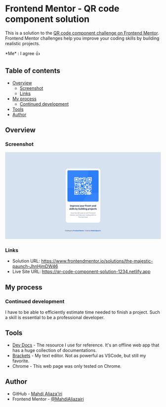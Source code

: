 # Frontend Mentor - QR code component solution

This is a solution to the [QR code component challenge on Frontend Mentor](https://www.frontendmentor.io/challenges/qr-code-component-iux_sIO_H).  
Frontend Mentor challenges help you improve your coding skills by building realistic projects. 

\*Me\* : I agree 👍

## Table of contents

- [Overview](#overview)
  - [Screenshot](#screenshot)
  - [Links](#links)
- [My process](#my-process)
  - [Continued development](#continued-development)
- [Tools](#tools)
- [Author](#author)

## Overview

### Screenshot

![My Fabulous Work!](./screenshot.png)

### Links

- Solution URL: <https://www.frontendmentor.io/solutions/the-majestic-paunch-JhnHjmDW46>
- Live Site URL: <https://qr-code-component-solution-1234.netlify.app>

## My process

### Continued development

I have to be able to efficiently estimate time needed to finish a project. Such a skill is essential to be a professional developer.

## Tools

- [Dev Docs](https://devdocs.io) - The resource I use for reference. It's an offline web app that has a huge collection of documentations.
- [Brackets](https://brackets.io) - My text editor. Not as powerful as VSCode, but still my favorite.
- Chrome - This web page was only tested on Chrome. 

## Author

- GitHub - [Mahdi Aljaza'iri](https://github.com/MahdiAljazairi)
- Frontend Mentor - [@MahdiAljazairi](https://www.frontendmentor.io/profile/MahdiAljazairi)
